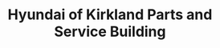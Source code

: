 ---
title: "Hyundai of Kirkland Parts and Service Building"
url: /kirkland/hyundai-of-kirkland-parts-and-service-building/
shop: Autowerkstatt
---